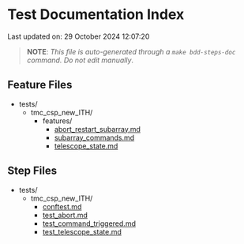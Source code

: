 # Test Documentation Index

Last updated on: 29 October 2024 12:07:20

> **NOTE**: *This file is auto-generated through a ``make bdd-steps-doc`` command. Do not edit manually*.

## Feature Files

- tests/
  - tmc_csp_new_ITH/
    - features/
      - [abort_restart_subarray.md](features/tests/tmc_csp_new_ITH/features/abort_restart_subarray.md)
      - [subarray_commands.md](features/tests/tmc_csp_new_ITH/features/subarray_commands.md)
      - [telescope_state.md](features/tests/tmc_csp_new_ITH/features/telescope_state.md)

## Step Files

- tests/
  - tmc_csp_new_ITH/
    - [conftest.md](steps/tests/tmc_csp_new_ITH/conftest.md)
    - [test_abort.md](steps/tests/tmc_csp_new_ITH/test_abort.md)
    - [test_command_triggered.md](steps/tests/tmc_csp_new_ITH/test_command_triggered.md)
    - [test_telescope_state.md](steps/tests/tmc_csp_new_ITH/test_telescope_state.md)
